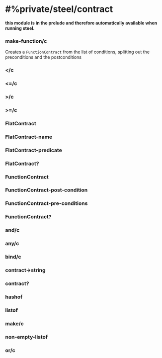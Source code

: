 # #%private/steel/contract
**this module is in the prelude and therefore automatically available when running steel.**

### **make-function/c**
Creates a `FunctionContract` from the list of conditions, splitting out the
preconditions and the postconditions
### **</c**
### **<=/c**
### **>/c**
### **>=/c**
### **FlatContract**
### **FlatContract-name**
### **FlatContract-predicate**
### **FlatContract?**
### **FunctionContract**
### **FunctionContract-post-condition**
### **FunctionContract-pre-conditions**
### **FunctionContract?**
### **and/c**
### **any/c**
### **bind/c**
### **contract->string**
### **contract?**
### **hashof**
### **listof**
### **make/c**
### **non-empty-listof**
### **or/c**
